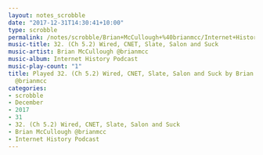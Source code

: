 ```yaml
---
layout: notes_scrobble
date: "2017-12-31T14:30:41+10:00"
type: scrobble
permalink: /notes/scrobble/Brian+McCullough+%40brianmcc/Internet+History+Podcast/6ad48391ed49941eba76bd630e37af2fdd141627.html
music-title: 32. (Ch 5.2) Wired, CNET, Slate, Salon and Suck
music-artist: Brian McCullough @brianmcc
music-album: Internet History Podcast
music-play-count: "1"
title: Played 32. (Ch 5.2) Wired, CNET, Slate, Salon and Suck by Brian McCullough
  @brianmcc
categories:
- scrobble
- December
- 2017
- 31
- 32. (Ch 5.2) Wired, CNET, Slate, Salon and Suck
- Brian McCullough @brianmcc
- Internet History Podcast
---
```


